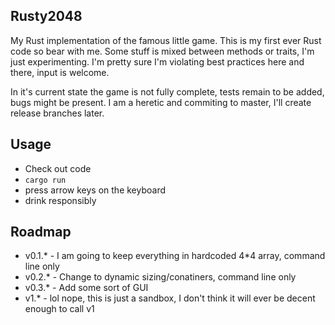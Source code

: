 ## Rusty2048

My Rust implementation of the famous little game. This is my first ever Rust code so bear with me.
Some stuff is mixed between methods or traits, I'm just experimenting. I'm pretty sure I'm violating best practices here and there, input is welcome.

In it's current state the game is not fully complete, tests remain to be added, bugs might be present.
I am a heretic and commiting to master, I'll create release branches later.

## Usage

* Check out code
* `cargo run`
* press arrow keys on the keyboard
* drink responsibly

## Roadmap

* v0.1.* - I am going to keep everything in hardcoded 4*4 array, command line only
* v0.2.* - Change to dynamic sizing/conatiners, command line only
* v0.3.* - Add some sort of GUI
* v1.* - lol nope, this is just a sandbox, I don't think it will ever be decent enough to call v1